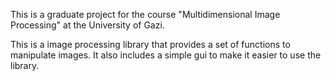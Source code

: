 This is a graduate project for the course "Multidimensional Image Processing" at the University of Gazi.

This is a image processing library that provides a set of functions to manipulate images. It also includes a simple gui to make it easier to use the library. 
